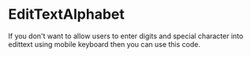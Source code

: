 # EditTextAlphabet
If you don't want to allow users to enter digits and special character into edittext using mobile keyboard then you can use this code.
